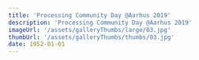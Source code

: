 ```yaml
---
title: 'Processing Community Day @Aarhus 2019'
description: 'Processing Community Day @Aarhus 2019'
imageUrl: '/assets/galleryThumbs/large/03.jpg'
thumbUrl: '/assets/galleryThumbs/thumbs/03.jpg'
date: 1952-01-01
---
```

